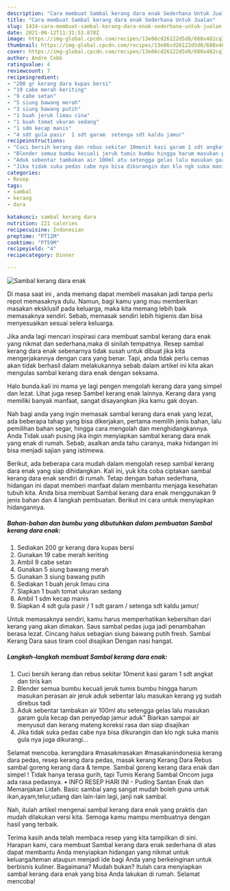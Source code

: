 ```yaml
---
description: "Cara membuat Sambal kerang dara enak Sederhana Untuk Jualan"
title: "Cara membuat Sambal kerang dara enak Sederhana Untuk Jualan"
slug: 1434-cara-membuat-sambal-kerang-dara-enak-sederhana-untuk-jualan
date: 2021-06-12T11:31:53.878Z
image: https://img-global.cpcdn.com/recipes/13e86cd26122d5d8/680x482cq70/sambal-kerang-dara-enak-foto-resep-utama.jpg
thumbnail: https://img-global.cpcdn.com/recipes/13e86cd26122d5d8/680x482cq70/sambal-kerang-dara-enak-foto-resep-utama.jpg
cover: https://img-global.cpcdn.com/recipes/13e86cd26122d5d8/680x482cq70/sambal-kerang-dara-enak-foto-resep-utama.jpg
author: Andre Cobb
ratingvalue: 4
reviewcount: 7
recipeingredient:
- "200 gr kerang dara kupas bersi"
- "19 cabe merah keriting"
- "9 cabe setan"
- "5 siung bawang merah"
- "3 siung bawang putih"
- "1 buah jeruk limau cina"
- "1 buah tomat ukuran sedang"
- "1 sdm kecap manis"
- "4 sdt gula pasir  1 sdt garam  setenga sdt kaldu jamur"
recipeinstructions:
- "Cuci bersih kerang dan rebus sekitar 10menit kasi garam 1 sdt angkat dan tiris kan"
- "Blender semua bumbu kecuali jeruk tumis bumbu hingga harum masukan perasan air jeruk aduk sebentar lalu masukan kerang yg sudah direbus tadi"
- "Aduk sebentar tambakan air 100ml atu setengga gelas lalu masukan garam gula kecap dan penyedap jamur aduk&#34; Biarkan sampai air menyusut dan kerang mateng koreksi rasa dan siap disajikan"
- "Jika tidak suka pedas cabe nya bisa dikurangin dan klo ngk suka manis gula nya juga dikurangi..."
categories:
- Resep
tags:
- sambal
- kerang
- dara

katakunci: sambal kerang dara 
nutrition: 221 calories
recipecuisine: Indonesian
preptime: "PT12M"
cooktime: "PT59M"
recipeyield: "4"
recipecategory: Dinner

---
```



![Sambal kerang dara enak](https://img-global.cpcdn.com/recipes/13e86cd26122d5d8/680x482cq70/sambal-kerang-dara-enak-foto-resep-utama.jpg)

Di masa  saat ini , anda memang dapat membeli masakan jadi tanpa perlu repot memasaknya dulu. Namun, bagi kamu yang mau memberikan masakan eksklusif pada keluarga, maka kita memang lebih baik memasaknya sendiri. Sebab, memasak sendiri lebih higienis dan bisa menyesuaikan sesuai selera keluarga.

Jika anda lagi mencari inspirasi cara membuat sambal kerang dara enak yang nikmat dan sederhana,maka di sinilah tempatnya. Resep sambal kerang dara enak  sebenarnya tidak susah untuk dibuat jika kita mengerjakannya dengan cara yang benar. Tapi, anda tidak perlu cemas akan tidak berhasil dalam melakukannya 
sebab dalam artikel ini kita akan mengulas sambal kerang dara enak dengan seksama.  

Halo bunda.kali ini mama ye lagi pengen mengolah kerang dara yang simpel dan lezat. Lihat juga resep Sambel kerang enak lainnya. Kerang dara yang memiliki banyak manfaat, sangat disayangkan jika kamu gak doyan.

Nah bagi anda yang ingin memasak sambal kerang dara enak yang lezat, ada beberapa tahap yang bisa dikerjakan, pertama memilih jenis bahan, lalu pemilihan bahan segar, hingga cara mengolah dan menghidangkannya. Anda Tidak usah pusing jika ingin menyiapkan sambal kerang dara enak yang enak di rumah. Sebab, asalkan anda  tahu caranya, maka hidangan ini bisa menjadi sajian yang istimewa.

Berikut, ada beberapa cara mudah dalam mengolah resep sambal kerang dara enak yang siap dihidangkan. Kali ini, yuk kita coba ciptakan sambal kerang dara enak sendiri di rumah. Tetap dengan bahan sederhana, hidangan ini dapat memberi manfaat dalam membantu menjaga kesehatan tubuh kita. Anda bisa membuat Sambal kerang dara enak menggunakan 9 jenis bahan dan 4 langkah pembuatan. Berikut ini cara untuk menyiapkan hidangannya.

<!--inarticleads1-->

##### Bahan-bahan dan bumbu yang dibutuhkan dalam pembuatan Sambal kerang dara enak:

1. Sediakan 200 gr kerang dara kupas bersi
1. Gunakan 19 cabe merah keriting
1. Ambil 9 cabe setan
1. Gunakan 5 siung bawang merah
1. Gunakan 3 siung bawang putih
1. Sediakan 1 buah jeruk limau cina
1. Siapkan 1 buah tomat ukuran sedang
1. Ambil 1 sdm kecap manis
1. Siapkan 4 sdt gula pasir / 1 sdt garam / setenga sdt kaldu jamur/


Untuk memasaknya sendiri, kamu harus memperhatikan kebersihan dari kerang yang akan dimakan. Saus sambal pedas juga jadi penambahan berasa lezat. Cincang halus sebagian siung bawang putih fresh. Sambal Kerang Dara saus tiram cool disajikan Dengan nasi hangat. 

<!--inarticleads2-->

##### Langkah-langkah membuat Sambal kerang dara enak:

1. Cuci bersih kerang dan rebus sekitar 10menit kasi garam 1 sdt angkat dan tiris kan
1. Blender semua bumbu kecuali jeruk tumis bumbu hingga harum masukan perasan air jeruk aduk sebentar lalu masukan kerang yg sudah direbus tadi
1. Aduk sebentar tambakan air 100ml atu setengga gelas lalu masukan garam gula kecap dan penyedap jamur aduk&#34; Biarkan sampai air menyusut dan kerang mateng koreksi rasa dan siap disajikan
1. Jika tidak suka pedas cabe nya bisa dikurangin dan klo ngk suka manis gula nya juga dikurangi...


Selamat mencoba. kerangdara #masakmasakan #masakanindonesia kerang dara pedas, resep kerang dara pedas, masak kerang Kerang Dara Rebus sambal goreng kerang dara &amp; tempe. Sambal goreng kerang dara enak dan simpel ! Tidak hanya terasa gurih, tapi Tumis Kerang Sambal Oncom juga ada rasa pedasnya. • INFO RESEP HARI INI - Puding Santan Enak dan Memanjakan Lidah. Basic sambal yang sangat mudah boleh guna untuk ikan,ayam,telur,udang dan lain-lain lagi, janji nak sambal. 

Nah, itulah artikel mengenai  sambal kerang dara enak  yang praktis dan mudah dilakukan versi kita. Semoga kamu mampu membuatnya dengan hasil yang terbaik. 

Terima kasih anda telah membaca resep yang kita tampilkan di sini. Harapan kami, cara membuat  Sambal kerang dara enak sederhana di atas dapat membantu Anda menyiapkan hidangan yang nikmat untuk keluarga/teman ataupun menjadi ide bagi Anda yang berkeinginan untuk berbisnis kuliner. Bagaimana? Mudah bukan? Itulah cara menyiapkan sambal kerang dara enak yang bisa Anda lakukan di rumah. Selamat mencoba!

